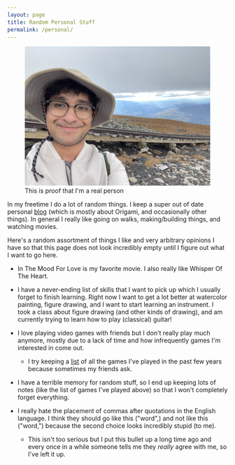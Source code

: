 ```yaml
---
layout: page
title: Random Personal Stuff
permalink: /personal/
---
```


<figure class="image-with-caption">
  <img src="/assets/images/self.jpg" alt="Self portrait">
  <figcaption>This is proof that I'm a real person</figcaption>
</figure>

In my freetime I do a lot of random things. I keep a super out of date personal [blog](https://paperviewsinks.blogspot.com/) (which is mostly about Origami, and occasionally other things). In general I really like going on walks, making/building things, and watching movies.

Here's a random assortment of things I like and very arbitrary opinions I have so that this page does not look incredibly empty until I figure out what I want to go here.

* In The Mood For Love is my favorite movie. I also really like Whisper Of The Heart.

* I have a never-ending list of skills that I want to pick up which I usually forget to finish learning. Right now I want to get a lot better at watercolor painting, figure drawing, and I want to start learning an instrument. I took a class about figure drawing (and other kinds of drawing), and am currently trying to learn how to play (classical) guitar!

* I love playing video games with friends but I don't really play much anymore, mostly due to a lack of time and how infrequently games I'm interested in come out.
  * I try keeping a [list](https://docs.google.com/document/d/1TcX_z6oupu5aYUBFgBWS2bE_bhjFeAhX7OYIWSHAY3I/edit?tab=t.0#heading=h.63y2ve307j80) of all the games I've played in the past few years because sometimes my friends ask.

* I have a terrible memory for random stuff, so I end up keeping lots of notes (like the list of games I've played above) so that I won't completely forget everything.

* I really hate the placement of commas after quotations in the English language. I think they should go like this ("word",) and not like this ("word,") because the second choice looks incredibly stupid (to me).
  * This isn't too serious but I put this bullet up a long time ago and every once in a while someone tells me they *really* agree with me, so I've left it up.